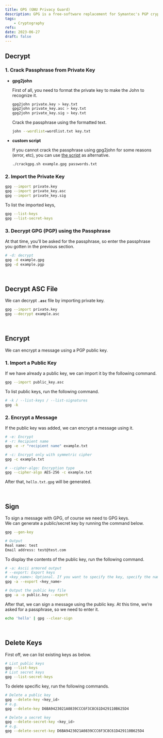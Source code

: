 ```yaml
---
title: GPG (GNU Privacy Guard)
description: GPG is a free-software replacement for Symantec's PGP cryptographic software suite.
tags:
    - Cryptography
refs:
date: 2023-06-27
draft: false
---
```


## Decrypt

### 1. Crack Passphrase from Private Key

- **gpg2john**

    First of all, you need to format the private key to make the John to recognize it.

    ```sh
    gpg2john private.key > key.txt
    gpg2john private_key.asc > key.txt
    gpg2john private_key.sig > key.txt
    ```

    Crack the passphrase using the formatted text.

    ```sh
    john --wordlist=wordlist.txt key.txt
    ```

- **custom script**

    If you cannot crack the passphrase using gpg2john for some reasons (error, etc), you can use [the script](https://github.com/felip091837/gpg-crack/blob/master/crackgpg.sh) as alternative.

    ```sh
    ./crackgpg.sh example.gpg passwords.txt
    ```

### 2. Import the Private Key

```sh
gpg --import private.key
gpg --import private_key.asc
gpg --import private_key.sig
```

To list the imported keys,

```sh
gpg --list-keys
gpg --list-secret-keys
```

### 3. Decrypt GPG (PGP) using the Passphrase

At that time, you'll be asked for the passphrase, so enter the passphrase you gotten in the previous section.

```sh
# -d: decrypt
gpg -d example.gpg
gpg -d example.pgp
```

<br />

## Decrypt ASC File

We can decrypt **`.asc`** file by importing private key.

```bash
gpg --import private.key
gpg --decrypt example.asc
```

<br />

## Encrypt

We can encrypt a message using a PGP public key.  

### 1. Import a Public Key

If we have already a public key, we can import it by the following command.

```bash
gpg --import public_key.asc
```

To list public keys, run the following command.

```bash
# -k / --list-keys / --list-signatures
gpg -k
```

### 2. Encrypt a Message

If the public key was added, we can encrypt a message using it.

```bash
# -e: Encrypt
# -r: Recipient name
gpg -e -r "recipient name" example.txt

# -c: Encrypt only with symmetric cipher
gpg -c example.txt

# --cipher-algo: Encryption type
gpg --cipher-algo AES-256 -c example.txt
```

After that, `hello.txt.gpg` will be generated.

<br />

## Sign

To sign a message with GPG, of course we need to GPG keys.  
We can generate a public/secret key by running the command below.

```bash
gpg --gen-key

# Output
Real name: test
Email address: test@test.com
```

To display the contents of the public key, run the following command.

```bash
# -a: Ascii armored output
# --export: Export keys
# <key_name>: Optional. If you want to specify the key, specify the name.
gpg -a --export <key_name>

# Output the public key file
gpg -a -o public.key --export
```

After that, we can sign a message using the public key. At this time, we’re asked for a passphrase, so we need to enter it.

```bash
echo 'hello' | gpg --clear-sign
```

<br />

## Delete Keys

First off, we can list existing keys as below.

```bash
# List public keys
gpg --list-keys
# List secret keys
gpg --list-secret-keys
```

To delete specific key, run the following commands.

```bash
# Delete a public key
gpg --delete-key <key_id>
# e.g.
gpg --delete-key D6BA9423021A0839CCC6F3C8C61D429110B625D4

# Delete a secret key
gpg --delete-secret-key <key_id>
# e.g.
gpg --delete-secret-key D6BA9423021A0839CCC6F3C8C61D429110B625D4
```
